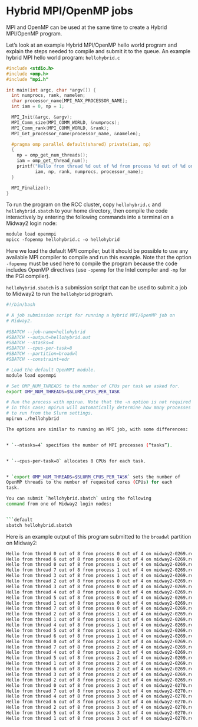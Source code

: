 # Hybrid MPI/OpenMP jobs

MPI and OpenMP can be used at the same time to create a Hybrid
MPI/OpenMP program.

Let’s look at an example Hybrid MPI/OpenMP hello world program and
explain the steps needed to compile and submit it to the queue. An
example hybrid MPI hello world program: `hellohybrid.c`

```c
#include <stdio.h>
#include <omp.h>
#include "mpi.h"

int main(int argc, char *argv[]) {
  int numprocs, rank, namelen;
  char processor_name[MPI_MAX_PROCESSOR_NAME];
  int iam = 0, np = 1;

  MPI_Init(&argc, &argv);
  MPI_Comm_size(MPI_COMM_WORLD, &numprocs);
  MPI_Comm_rank(MPI_COMM_WORLD, &rank);
  MPI_Get_processor_name(processor_name, &namelen);

  #pragma omp parallel default(shared) private(iam, np)
  {
    np = omp_get_num_threads();
    iam = omp_get_thread_num();
    printf("Hello from thread %d out of %d from process %d out of %d on %s\n",
           iam, np, rank, numprocs, processor_name);
  }

  MPI_Finalize();
}
```

To run the program on the RCC cluster, copy `hellohybrid.c` and
`hellohybrid.sbatch` to your home directory, then compile the code
interactively by entering the following commands into a terminal on a
Midway2 login node:

```default
module load openmpi
mpicc -fopenmp hellohybrid.c -o hellohybrid
```

Here we load the default MPI compiler, but it should be possible to
use any available MPI compiler to compile and run this example. Note
that the option `-fopenmp` must be used here to compile the
program because the code includes OpenMP directives (use
`-openmp` for the Intel compiler and `-mp` for the PGI
compiler).

`hellohybrid.sbatch` is a submission script that can be used
to submit a job to Midway2 to run the `hellohybrid` program.

```bash
#!/bin/bash

# A job submission script for running a hybrid MPI/OpenMP job on
# Midway2.
             
#SBATCH --job-name=hellohybrid
#SBATCH --output=hellohybrid.out
#SBATCH --ntasks=4
#SBATCH --cpus-per-task=8
#SBATCH --partition=broadwl
#SBATCH --constraint=edr

# Load the default OpenMPI module.
module load openmpi

# Set OMP_NUM_THREADS to the number of CPUs per task we asked for.
export OMP_NUM_THREADS=$SLURM_CPUS_PER_TASK

# Run the process with mpirun. Note that the -n option is not required
# in this case; mpirun will automatically determine how many processes
# to run from the Slurm settings.
mpirun ./hellohybrid

The options are similar to running an MPI job, with some differences:


* `--ntasks=4` specifies the number of MPI processes (“tasks”).


* `--cpus-per-task=8` allocates 8 CPUs for each task.


* `export OMP_NUM_THREADS=$SLURM_CPUS_PER_TASK` sets the number of
OpenMP threads to the number of requested cores (CPUs) for each
task.

You can submit `hellohybrid.sbatch` using the following
command from one of Midway2 login nodes:


```default
sbatch hellohybrid.sbatch
```

Here is an example output of this program submitted to the `broadwl`
partition on Midway2:

```bash
Hello from thread 0 out of 8 from process 0 out of 4 on midway2-0269.rcc.local
Hello from thread 6 out of 8 from process 0 out of 4 on midway2-0269.rcc.local
Hello from thread 0 out of 8 from process 1 out of 4 on midway2-0269.rcc.local
Hello from thread 7 out of 8 from process 1 out of 4 on midway2-0269.rcc.local
Hello from thread 3 out of 8 from process 1 out of 4 on midway2-0269.rcc.local
Hello from thread 2 out of 8 from process 0 out of 4 on midway2-0269.rcc.local
Hello from thread 3 out of 8 from process 0 out of 4 on midway2-0269.rcc.local
Hello from thread 4 out of 8 from process 0 out of 4 on midway2-0269.rcc.local
Hello from thread 5 out of 8 from process 0 out of 4 on midway2-0269.rcc.local
Hello from thread 1 out of 8 from process 0 out of 4 on midway2-0269.rcc.local
Hello from thread 7 out of 8 from process 0 out of 4 on midway2-0269.rcc.local
Hello from thread 2 out of 8 from process 1 out of 4 on midway2-0269.rcc.local
Hello from thread 1 out of 8 from process 1 out of 4 on midway2-0269.rcc.local
Hello from thread 4 out of 8 from process 1 out of 4 on midway2-0269.rcc.local
Hello from thread 5 out of 8 from process 1 out of 4 on midway2-0269.rcc.local
Hello from thread 6 out of 8 from process 1 out of 4 on midway2-0269.rcc.local
Hello from thread 0 out of 8 from process 2 out of 4 on midway2-0269.rcc.local
Hello from thread 7 out of 8 from process 2 out of 4 on midway2-0269.rcc.local
Hello from thread 4 out of 8 from process 2 out of 4 on midway2-0269.rcc.local
Hello from thread 5 out of 8 from process 2 out of 4 on midway2-0269.rcc.local
Hello from thread 1 out of 8 from process 2 out of 4 on midway2-0269.rcc.local
Hello from thread 6 out of 8 from process 2 out of 4 on midway2-0269.rcc.local
Hello from thread 3 out of 8 from process 2 out of 4 on midway2-0269.rcc.local
Hello from thread 2 out of 8 from process 2 out of 4 on midway2-0269.rcc.local
Hello from thread 0 out of 8 from process 3 out of 4 on midway2-0270.rcc.local
Hello from thread 7 out of 8 from process 3 out of 4 on midway2-0270.rcc.local
Hello from thread 4 out of 8 from process 3 out of 4 on midway2-0270.rcc.local
Hello from thread 6 out of 8 from process 3 out of 4 on midway2-0270.rcc.local
Hello from thread 2 out of 8 from process 3 out of 4 on midway2-0270.rcc.local
Hello from thread 5 out of 8 from process 3 out of 4 on midway2-0270.rcc.local
Hello from thread 1 out of 8 from process 3 out of 4 on midway2-0270.rcc.local
```
                                              